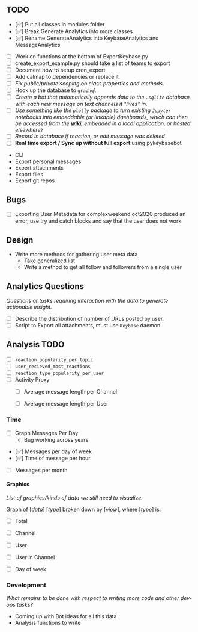 ## TODO

- [✅] Put all classes in modules folder
- [✅] Break Generate Analytics into more classes
- [✅] Rename GenerateAnalytics into KeybaseAnalytics and MessageAnalytics
- [ ] Work on functions at the bottom of ExportKeybase.py
- [ ] create_export_example.py should take a list of teams to export
- [ ] Document how to setup cron_export
- [ ] Add calmap to dependencies or replace it
- [ ] *Fix public/private scoping on class properties and methods.*
- [ ] Hook up the database to `graphql`
- [ ] *Create a bot that automatically appends data to the `.sqlite` database with each new message on text channels it "lives" in.*
- [ ] *Use something like the `plotly` package to turn existing `Jupyter` notebooks into embeddable (or linkable) dashboards, which can then be accessed from the **[wiki](https://wiki.dentropydaemon.io/Dashboards)**, embedded in a local application, or hosted elsewhere?*
- [ ] *Record in database if reaction, or edit message was deleted*
- [ ] **Real time export / Sync up without full export** using pykeybasebot
- CLI
- Export personal messages
- Export attachments
- Export files
- Export git repos
## Bugs

- [ ] Exporting User Metadata for complexweekend.oct2020 produced an error, use try and catch blocks and say that the user does not work

## Design

- Write more methods for gathering user meta data
  - Take generalized list
  - Write a method to get all follow and followers from a single user


## Analytics Questions

*Questions or tasks requiring interaction with the data to generate actionable insight.*
- [ ] Describe the distribution of number of URLs posted by user. 
- [ ] Script to Export all attachments, must use `Keybase` daemon

## Analysis TODO

- [ ] `reaction_popularity_per_topic` 
- [ ] `user_recieved_most_reactions` 
- [ ] `reaction_type_popularity_per_user` 
- [ ] Activity Proxy
  - [ ] Average message length per Channel
  - [ ] Average message length per User


### Time

- [ ] Graph Messages Per Day
  - Bug working across years
- [✅] Messages per day of week
- [✅] Time of message per hour
- [ ] Messages per month
 
#### Graphics ####

_List of graphics/kinds of data we still need to visualize._

Graph of [*data*] [*type*] broken down by [*view*], where [*type*] is:

- [ ] Total
- [ ] Channel
- [ ] User
- [ ] User in Channel
- [ ] Day of week


### Development

*What remains to be done with respect to writing more code and other dev-ops tasks?*

* Coming up with Bot ideas for all this data
* Analysis functions to write
